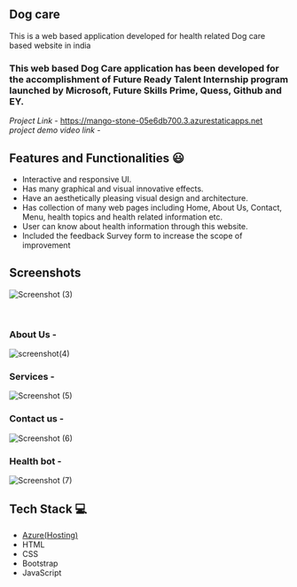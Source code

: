 ## Dog care

This is a web based application developed for health related Dog care based website in india

### This web based Dog Care application has been developed for the accomplishment of Future Ready Talent Internship program launched by Microsoft, Future Skills Prime, Quess, Github and EY.


*Project Link* - https://mango-stone-05e6db700.3.azurestaticapps.net
*project demo video link* -


## Features and Functionalities 😃

- Interactive and responsive UI.
- Has many graphical and visual innovative effects.
- Have an aesthetically pleasing visual design and architecture.
- Has collection of many web pages including Home, About Us, Contact, Menu, health topics and health related information etc.
- User can know about health information through this website.
- Included the feedback Survey form to increase the scope of improvement 

## Screenshots




![Screenshot (3)](https://github.com/20a31a04s5/project3/assets/136898520/e16ebde2-5d7e-41bc-bb5a-d0f226a0b12e)

   

### About Us -
![screenshot(4)](https://github.com/20a31a04s5/project3/assets/136898520/f5524285-dc02-4416-833d-ad46f969264b)





### Services -




![Screenshot (5)](https://github.com/20a31a04s5/project3/assets/136898520/66137297-0b00-40e5-88aa-d7e6c013631f)

### Contact us -






![Screenshot (6)](https://github.com/20a31a04s5/project3/assets/136898520/f767f8d6-b37b-4629-bfc9-576f21f6a72b)



### Health bot -




![Screenshot (7)](https://github.com/20a31a04s5/project3/assets/136898520/996d19a4-2a41-479c-8016-fe4e8527554c)

## Tech Stack 💻

- [Azure(Hosting)](https://azure.microsoft.com/en-in/features/azure-portal/)
- HTML
- CSS
- Bootstrap
- JavaScript
